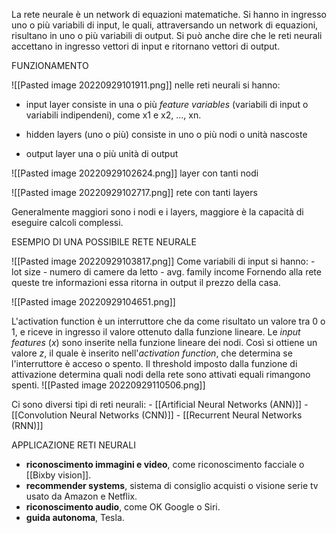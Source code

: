 La rete neurale è un network di equazioni matematiche. 
Si hanno in ingresso uno o più variabili di input, le quali, attraversando un network di equazioni, risultano in uno o più variabili di output.
Si può anche dire che le reti neurali accettano in ingresso vettori di input e ritornano vettori di output.

FUNZIONAMENTO

![[Pasted image 20220929101911.png]]
nelle reti neurali si hanno:
- input layer
		 consiste in una o più *feature variables* (variabili di input o variabili indipendeni), come x1 e x2, ..., xn.
		 
- hidden layers (uno o più)
		consiste in uno o più nodi o unità nascoste
		
- output layer
		una o più unità di output

![[Pasted image 20220929102624.png]]
layer con tanti nodi

![[Pasted image 20220929102717.png]]
rete con tanti layers

Generalmente maggiori sono i nodi e i layers, maggiore è la capacità di eseguire calcoli complessi.

ESEMPIO DI UNA POSSIBILE RETE NEURALE

![[Pasted image 20220929103817.png]]
Come variabili di input si hanno: 
	- lot size
	- numero di camere da letto
	- avg. family income
Fornendo alla rete queste tre informazioni essa ritorna in output il prezzo della casa.

![[Pasted image 20220929104651.png]]

L'activation function è un interruttore che da come risultato un valore tra 0 o 1, e riceve in ingresso il valore ottenuto dalla funzione lineare.
Le *input features* (*x*) sono inserite nella funzione lineare dei nodi. Così si ottiene un valore *z*, il quale è inserito nell'*activation function*, che determina se l'interruttore è acceso o spento.
Il threshold imposto dalla funzione di attivazione determina quali nodi della rete sono attivati equali rimangono spenti.
![[Pasted image 20220929110506.png]]

Ci sono diversi tipi di reti neurali:
		- [[Artificial Neural Networks (ANN)]]
		- [[Convolution Neural Networks (CNN)]]
		- [[Recurrent Neural Networks (RNN)]]


APPLICAZIONE RETI NEURALI

- **riconoscimento immagini e video**, come riconoscimento facciale o [[Bixby vision]].
- **recommender systems**, sistema di consiglio acquisti o visione serie tv usato da Amazon e Netflix.
- **riconoscimento audio**, come OK Google o Siri.
- **guida autonoma**, Tesla.